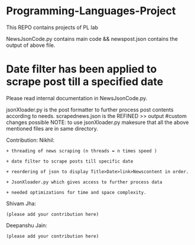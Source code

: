 # Programming-Languages-Project
This REPO contains projects of PL lab

NewsJsonCode.py contains main code &&
newspost.json contains the output of above file.
# Date filter has been applied to scrape post till a specified date
Please read internal documentation in NewsJsonCode.py.

jsonXloader.py is the post formatter to further process post contents according to needs.
scrapednews.json is the REFINED >> output #custom changes possible
NOTE: to use jsonXloader.py makesure that all the above mentioned files are in same directory.

Contribution:
  Nikhil: 
  
    + threading of news scraping (n threads = n times speed )
    
    + date filter to scrape posts till specific date
    
    + reordering of json to display Title>Date>link>Newscontent in order.
    
    + JsonXloader.py which gives access to further process data
    
    + needed optimizations for time and space complexity.
    
  Shivam Jha:
  
    (please add your contribution here)
    
  Deepanshu Jain:
  
    (please add your contribution here)

    
